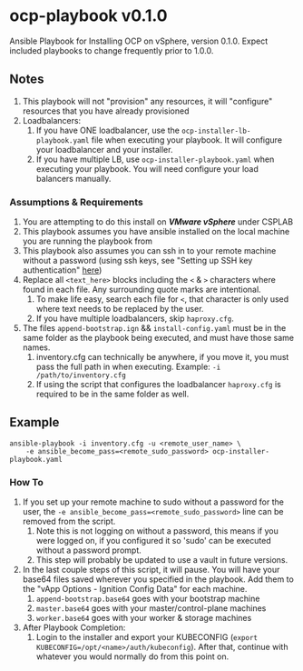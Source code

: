 # ocp-playbook v0.1.0
Ansible Playbook for Installing OCP on vSphere, version 0.1.0. Expect included playbooks to change frequently prior to 1.0.0.

## Notes
1. This playbook will not "provision" any resources, it will "configure" resources that you have already provisioned
1. Loadbalancers:
    1. If you have ONE loadbalancer, use the `ocp-installer-lb-playbook.yaml` file when executing your playbook. It will configure your loadbalancer and your installer.
    1. If you have multiple LB, use `ocp-installer-playbook.yaml` when executing your playbook. You will need configure your load balancers manually. 

### Assumptions & Requirements
1. You are attempting to do this install on **_VMware vSphere_** under CSPLAB
1. This playbook assumes you have ansible installed on the local machine you are running the playbook from
1. This playbook also assumes you can ssh in to your remote machine without a password (using ssh keys, see "Setting up SSH key authentication" [here](https://opensource.com/article/17/7/automate-sysadmin-ansible))
1. Replace all `<text_here>` blocks including the `<` & `>` characters where found in each file. Any surrounding quote marks are intentional.
    1. To make life easy, search each file for `<`, that character is only used where text needs to be replaced by the user.
    1. If you have multiple loadbalancers, skip `haproxy.cfg`.
1. The files `append-bootstrap.ign` && `install-config.yaml` must be in the same folder as the playbook being executed, and must have those same names.
    1. inventory.cfg can technically be anywhere, if you move it, you must pass the full path in when executing. Example: `-i /path/to/inventory.cfg`
    1. If using the script that configures the loadbalancer `haproxy.cfg` is required to be in the same folder as well.

## Example 
```
ansible-playbook -i inventory.cfg -u <remote_user_name> \
    -e ansible_become_pass=<remote_sudo_password> ocp-installer-playbook.yaml
```

### How To
1. If you set up your remote machine to sudo without a password for the user, the `-e ansible_become_pass=<remote_sudo_password>` line can be removed from the script.
    1. Note this is not logging on without a password, this means if you were logged on, if you configured it so 'sudo' can be executed without a password prompt.
    1. This step will probably be updated to use a vault in future versions.
1. In the last couple steps of this script, it will pause. You will have your base64 files saved wherever you specified in the playbook. Add them to the "vApp Options - Ignition Config Data" for each machine.
    1. `append-bootstrap.base64` goes with your bootstrap machine
    1. `master.base64` goes with your master/control-plane machines
    1. `worker.base64` goes with your worker & storage machines
1. After Playbook Completion:
    1. Login to the installer and export your KUBECONFIG (`export KUBECONFIG=/opt/<name>/auth/kubeconfig`). After that, continue with whatever you would normally do from this point on.